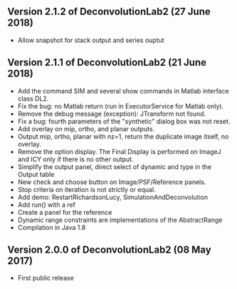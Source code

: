 	
## Version 2.1.2 of DeconvolutionLab2 (27 June 2018)
- Allow snapshot for stack output and series ouptut

## Version 2.1.1 of DeconvolutionLab2 (21 June 2018)

- Add the command SIM and several show commands in Matlab interface class DL2.
- Fix the bug: no Matlab return (run in ExecutorService for Matlab only).
- Remove the debug message (exception): JTransform not found.
- Fix a bug: fourth parameters of the "synthetic" dialog box was not reset.
- Add overlay on mip, ortho, and planar outputs.
- Output mip, ortho, planar with nz=1, return the duplicate image itself, no overlay.
- Remove the option display. The Final Display is performed on ImageJ and ICY only if there is no other output.
- Simplify the output panel, direct select of dynamic and type in the Output table
- New check and choose button on Image/PSF/Reference panels.
- Stop criteria on iteration is not strictly or equal.
- Add demo: RestartRichardsonLucy, SimulationAndDeconvolution
- Add run() with a ref
- Create a panel for the reference
- Dynamic range constraints are implementations of the AbstractRange
- Compilation in Java 1.8


## Version 2.0.0 of DeconvolutionLab2 (08 May 2017)
- First public release